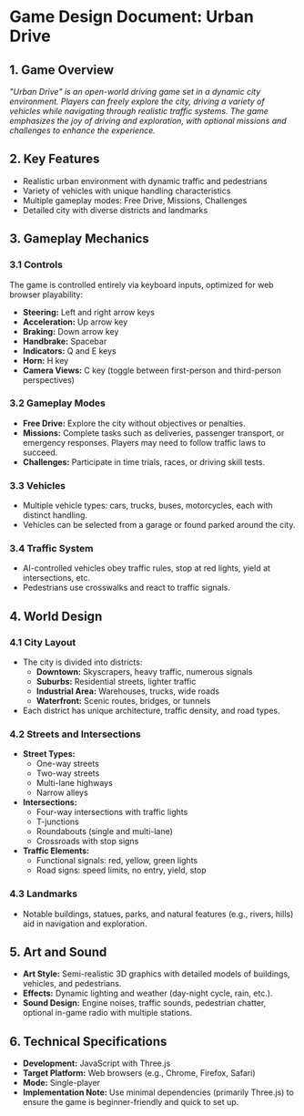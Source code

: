 # Game Design Document: Urban Drive

## 1. Game Overview

*"Urban Drive" is an open-world driving game set in a dynamic city environment. Players can freely explore the city, driving a variety of vehicles while navigating through realistic traffic systems. The game emphasizes the joy of driving and exploration, with optional missions and challenges to enhance the experience.*

## 2. Key Features

- Realistic urban environment with dynamic traffic and pedestrians
- Variety of vehicles with unique handling characteristics
- Multiple gameplay modes: Free Drive, Missions, Challenges
- Detailed city with diverse districts and landmarks

## 3. Gameplay Mechanics

### 3.1 Controls

The game is controlled entirely via keyboard inputs, optimized for web browser playability:

- **Steering:** Left and right arrow keys  
- **Acceleration:** Up arrow key  
- **Braking:** Down arrow key  
- **Handbrake:** Spacebar  
- **Indicators:** Q and E keys  
- **Horn:** H key  
- **Camera Views:** C key (toggle between first-person and third-person perspectives)  

### 3.2 Gameplay Modes

- **Free Drive:** Explore the city without objectives or penalties.  
- **Missions:** Complete tasks such as deliveries, passenger transport, or emergency responses. Players may need to follow traffic laws to succeed.  
- **Challenges:** Participate in time trials, races, or driving skill tests.  

### 3.3 Vehicles

- Multiple vehicle types: cars, trucks, buses, motorcycles, each with distinct handling.  
- Vehicles can be selected from a garage or found parked around the city.  

### 3.4 Traffic System

- AI-controlled vehicles obey traffic rules, stop at red lights, yield at intersections, etc.  
- Pedestrians use crosswalks and react to traffic signals.  

## 4. World Design

### 4.1 City Layout

- The city is divided into districts:  
  - **Downtown:** Skyscrapers, heavy traffic, numerous signals  
  - **Suburbs:** Residential streets, lighter traffic  
  - **Industrial Area:** Warehouses, trucks, wide roads  
  - **Waterfront:** Scenic routes, bridges, or tunnels  
- Each district has unique architecture, traffic density, and road types.  

### 4.2 Streets and Intersections

- **Street Types:**  
  - One-way streets  
  - Two-way streets  
  - Multi-lane highways  
  - Narrow alleys  
- **Intersections:**  
  - Four-way intersections with traffic lights  
  - T-junctions  
  - Roundabouts (single and multi-lane)  
  - Crossroads with stop signs  
- **Traffic Elements:**  
  - Functional signals: red, yellow, green lights  
  - Road signs: speed limits, no entry, yield, stop  

### 4.3 Landmarks

- Notable buildings, statues, parks, and natural features (e.g., rivers, hills) aid in navigation and exploration.  

## 5. Art and Sound

- **Art Style:** Semi-realistic 3D graphics with detailed models of buildings, vehicles, and pedestrians.  
- **Effects:** Dynamic lighting and weather (day-night cycle, rain, etc.).  
- **Sound Design:** Engine noises, traffic sounds, pedestrian chatter, optional in-game radio with multiple stations.  

## 6. Technical Specifications

- **Development:** JavaScript with Three.js  
- **Target Platform:** Web browsers (e.g., Chrome, Firefox, Safari)  
- **Mode:** Single-player  
- **Implementation Note:** Use minimal dependencies (primarily Three.js) to ensure the game is beginner-friendly and quick to set up.  